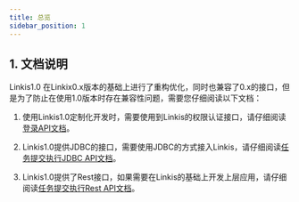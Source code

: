 ```yaml
---
title: 总览
sidebar_position: 1
---
```


## 1. 文档说明
Linkis1.0 在Linkix0.x版本的基础上进行了重构优化，同时也兼容了0.x的接口，但是为了防止在使用1.0版本时存在兼容性问题，需要您仔细阅读以下文档：

1. 使用Linkis1.0定制化开发时，需要使用到Linkis的权限认证接口，请仔细阅读 [登录API文档](login_api.md)。

2. Linkis1.0提供JDBC的接口，需要使用JDBC的方式接入Linkis，请仔细阅读[任务提交执行JDBC API文档](jdbc_api.md)。

3. Linkis1.0提供了Rest接口，如果需要在Linkis的基础上开发上层应用，请仔细阅读[任务提交执行Rest API文档](linkis_task_operator.md)。